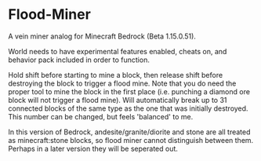 # Flood-Miner
A vein miner analog for Minecraft Bedrock (Beta 1.15.0.51).

World needs to have experimental features enabled, cheats on, and behavior pack included in order to function.

Hold shift before starting to mine a block, then release shift before destroying the block to trigger a flood mine. Note that you do need the proper tool to mine the block in the first place (i.e. punching a diamond ore block will not trigger a flood mine). Will automatically break up to 31 connected blocks of the same type as the one that was initially destroyed. This number can be changed, but feels 'balanced' to me.

In this version of Bedrock, andesite/granite/diorite and stone are all treated as minecraft:stone blocks, so flood miner cannot distinguish between them. Perhaps in a later version they will be seperated out.
